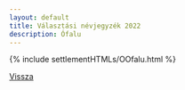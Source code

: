 ```yaml
---
layout: default
title: Választási névjegyzék 2022
description: Ófalu
---
```


{% include settlementHTMLs/OOfalu.html %}

[Vissza](./)